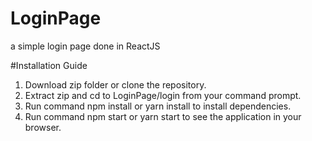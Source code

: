 # LoginPage
a simple login page done in ReactJS

#Installation Guide
1. Download zip folder or clone the repository.
2. Extract zip and cd to LoginPage/login from your command prompt.
3. Run command npm install or yarn install to install dependencies.
4. Run command npm start or yarn start to see the application in your browser.
